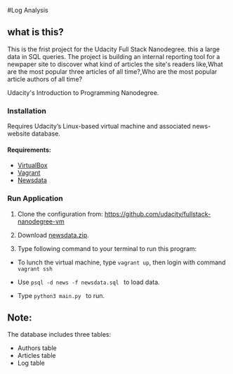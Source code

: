 #Log Analysis 
## what is this?

This is the frist project for the Udacity Full Stack Nanodegree. this a large data in SQL queries. The project is building an internal reporting tool for a newpaper site to discover what kind of articles the site's readers like,What are the most popular three articles of all time?,Who are the most popular article authors of all time?

 Udacity's Introduction to Programming Nanodegree.
### Installation
Requires Udacity’s Linux-based virtual machine and associated news-website database.

#### Requirements:
* [VirtualBox](https://www.virtualbox.org/wiki/Downloads)
* [Vagrant](https://www.vagrantup.com/downloads.html)
* [Newsdata](https://d17h27t6h515a5.cloudfront.net/topher/2016/August/57b5f748_newsdata/newsdata.zip)


### Run Application
1. Clone the configuration from: https://github.com/udacity/fullstack-nanodegree-vm

2. Download [newsdata.zip](https://d17h27t6h515a5.cloudfront.net/topher/2016/August/57b5f748_newsdata/newsdata.zip).

3. Type following command to your terminal to run this program:

* To lunch the virtual machine, type  ```vagrant up```, then login with command ```vagrant ssh```

* Use ```psql -d news -f newsdata.sql ``` to load data.

* Type ```python3 main.py ``` to run.

## Note:
The database includes three tables:
- Authors table
- Articles table
- Log table



